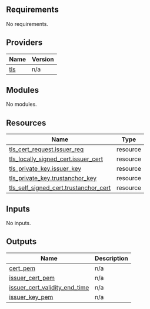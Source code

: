 ## Requirements

No requirements.

## Providers

| Name | Version |
|------|---------|
| <a name="provider_tls"></a> [tls](#provider\_tls) | n/a |

## Modules

No modules.

## Resources

| Name | Type |
|------|------|
| [tls_cert_request.issuer_req](https://registry.terraform.io/providers/hashicorp/tls/latest/docs/resources/cert_request) | resource |
| [tls_locally_signed_cert.issuer_cert](https://registry.terraform.io/providers/hashicorp/tls/latest/docs/resources/locally_signed_cert) | resource |
| [tls_private_key.issuer_key](https://registry.terraform.io/providers/hashicorp/tls/latest/docs/resources/private_key) | resource |
| [tls_private_key.trustanchor_key](https://registry.terraform.io/providers/hashicorp/tls/latest/docs/resources/private_key) | resource |
| [tls_self_signed_cert.trustanchor_cert](https://registry.terraform.io/providers/hashicorp/tls/latest/docs/resources/self_signed_cert) | resource |

## Inputs

No inputs.

## Outputs

| Name | Description |
|------|-------------|
| <a name="output_cert_pem"></a> [cert\_pem](#output\_cert\_pem) | n/a |
| <a name="output_issuer_cert_pem"></a> [issuer\_cert\_pem](#output\_issuer\_cert\_pem) | n/a |
| <a name="output_issuer_cert_validity_end_time"></a> [issuer\_cert\_validity\_end\_time](#output\_issuer\_cert\_validity\_end\_time) | n/a |
| <a name="output_issuer_key_pem"></a> [issuer\_key\_pem](#output\_issuer\_key\_pem) | n/a |
